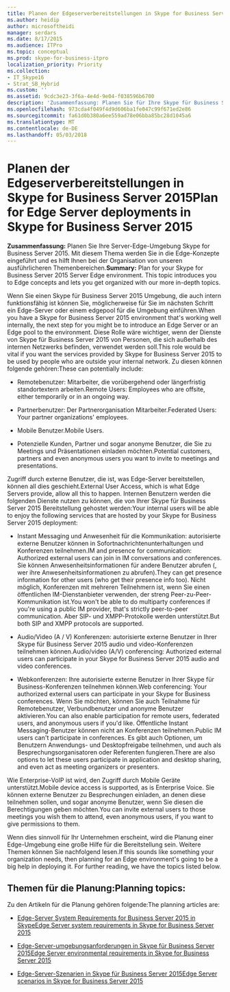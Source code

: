 ```yaml
---
title: Planen der Edgeserverbereitstellungen in Skype for Business Server 2015
ms.author: heidip
author: microsoftheidi
manager: serdars
ms.date: 8/17/2015
ms.audience: ITPro
ms.topic: conceptual
ms.prod: skype-for-business-itpro
localization_priority: Priority
ms.collection:
- IT_Skype16
- Strat_SB_Hybrid
ms.custom: ''
ms.assetid: 9cdc3e23-3f6a-4e4d-9e04-f038596b6700
description: 'Zusammenfassung: Planen Sie für Ihre Skype für Business Server 2015 Server Edge-Umgebung. Mit diesem Thema werden Sie in die Edge-Konzepte eingeführt und es hilft Ihnen bei der Organisation von unseren ausführlicheren Themenbereichen.'
ms.openlocfilehash: 973cda4f049f4d9d606ba1fe047c99f671ed2e86
ms.sourcegitcommit: fa61d0b380a6ee559ad78e06bba85bc28d1045a6
ms.translationtype: MT
ms.contentlocale: de-DE
ms.lasthandoff: 05/03/2018
---
```

# <a name="plan-for-edge-server-deployments-in-skype-for-business-server-2015"></a><span data-ttu-id="cb2ac-104">Planen der Edgeserverbereitstellungen in Skype for Business Server 2015</span><span class="sxs-lookup"><span data-stu-id="cb2ac-104">Plan for Edge Server deployments in Skype for Business Server 2015</span></span>
 
<span data-ttu-id="cb2ac-p102">**Zusammenfassung:** Planen Sie Ihre Server-Edge-Umgebung Skype for Business Server 2015. Mit diesem Thema werden Sie in die Edge-Konzepte eingeführt und es hilft Ihnen bei der Organisation von unseren ausführlicheren Themenbereichen.</span><span class="sxs-lookup"><span data-stu-id="cb2ac-p102">**Summary:** Plan for your Skype for Business Server 2015 Server Edge environment. This topic introduces you to Edge concepts and lets you get organized with our more in-depth topics.</span></span>
  
<span data-ttu-id="cb2ac-107">Wenn Sie einen Skype für Business Server 2015 Umgebung, die auch intern funktionsfähig ist können Sie, möglicherweise für Sie im nächsten Schritt ein Edge-Server oder einem edgepool für die Umgebung einführen.</span><span class="sxs-lookup"><span data-stu-id="cb2ac-107">When you have a Skype for Business Server 2015 environment that's working well internally, the next step for you might be to introduce an Edge Server or an Edge pool to the environment.</span></span> <span data-ttu-id="cb2ac-108">Diese Rolle wäre wichtiger, wenn der Dienste von Skype für Business Server 2015 von Personen, die sich außerhalb des internen Netzwerks befinden, verwendet werden soll.</span><span class="sxs-lookup"><span data-stu-id="cb2ac-108">This role would be vital if you want the services provided by Skype for Business Server 2015 to be used by people who are outside your internal network.</span></span> <span data-ttu-id="cb2ac-109">Zu diesen können folgende gehören:</span><span class="sxs-lookup"><span data-stu-id="cb2ac-109">These can potentially include:</span></span>
  
- <span data-ttu-id="cb2ac-110">Remotebenutzer: Mitarbeiter, die vorübergehend oder längerfristig standortextern arbeiten.</span><span class="sxs-lookup"><span data-stu-id="cb2ac-110">Remote Users: Employees who are offsite, either temporarily or in an ongoing way.</span></span>
    
- <span data-ttu-id="cb2ac-111">Partnerbenutzer: Der Partnerorganisation Mitarbeiter.</span><span class="sxs-lookup"><span data-stu-id="cb2ac-111">Federated Users: Your partner organizations' employees.</span></span>
    
- <span data-ttu-id="cb2ac-112">Mobile Benutzer.</span><span class="sxs-lookup"><span data-stu-id="cb2ac-112">Mobile Users.</span></span>
    
- <span data-ttu-id="cb2ac-113">Potenzielle Kunden, Partner und sogar anonyme Benutzer, die Sie zu Meetings und Präsentationen einladen möchten.</span><span class="sxs-lookup"><span data-stu-id="cb2ac-113">Potential customers, partners and even anonymous users you want to invite to meetings and presentations.</span></span>
    
<span data-ttu-id="cb2ac-114">Zugriff durch externe Benutzer, die ist, was Edge-Server bereitstellen, können all dies geschieht.</span><span class="sxs-lookup"><span data-stu-id="cb2ac-114">External User Access, which is what Edge Servers provide, allow all this to happen.</span></span> <span data-ttu-id="cb2ac-115">Internen Benutzern werden die folgenden Dienste nutzen zu können, die von Ihrer Skype für Business Server 2015 Bereitstellung gehostet werden:</span><span class="sxs-lookup"><span data-stu-id="cb2ac-115">Your internal users will be able to enjoy the following services that are hosted by your Skype for Business Server 2015 deployment:</span></span>
  
- <span data-ttu-id="cb2ac-116">Instant Messaging und Anwesenheit für die Kommunikation: autorisierte externe Benutzer können in Sofortnachrichtenunterhaltungen und Konferenzen teilnehmen.</span><span class="sxs-lookup"><span data-stu-id="cb2ac-116">IM and presence for communication: Authorized external users can join in IM conversations and conferences.</span></span> <span data-ttu-id="cb2ac-117">Sie können Anwesenheitsinformationen für andere Benutzer abrufen (, wer ihre Anwesenheitsinformationen zu abrufen).</span><span class="sxs-lookup"><span data-stu-id="cb2ac-117">They can get presence information for other users (who get their presence info too).</span></span> <span data-ttu-id="cb2ac-118">Nicht möglich, Konferenzen mit mehreren Teilnehmern ist, wenn Sie einen öffentlichen IM-Dienstanbieter verwenden, der streng Peer-zu-Peer-Kommunikation ist.</span><span class="sxs-lookup"><span data-stu-id="cb2ac-118">You won't be able to do multiparty conferences if you're using a public IM provider, that's strictly peer-to-peer communication.</span></span> <span data-ttu-id="cb2ac-119">Aber SIP- und XMPP-Protokolle werden unterstützt.</span><span class="sxs-lookup"><span data-stu-id="cb2ac-119">But both SIP and XMPP protocols are supported.</span></span>
    
- <span data-ttu-id="cb2ac-120">Audio/Video (A / V) Konferenzen: autorisierte externe Benutzer in Ihrer Skype für Business Server 2015 audio und video-Konferenzen teilnehmen können.</span><span class="sxs-lookup"><span data-stu-id="cb2ac-120">Audio/video (A/V) conferencing: Authorized external users can participate in your Skype for Business Server 2015 audio and video conferences.</span></span>
    
- <span data-ttu-id="cb2ac-121">Webkonferenzen: Ihre autorisierte externe Benutzer in Ihrer Skype für Business-Konferenzen teilnehmen können.</span><span class="sxs-lookup"><span data-stu-id="cb2ac-121">Web conferencing: Your authorized external users can participate in your Skype for Business conferences.</span></span> <span data-ttu-id="cb2ac-122">Wenn Sie möchten, können Sie auch Teilnahme für Remotebenutzer, Verbundbenutzer und anonyme Benutzer aktivieren.</span><span class="sxs-lookup"><span data-stu-id="cb2ac-122">You can also enable participation for remote users, federated users, and anonymous users if you'd like.</span></span> <span data-ttu-id="cb2ac-123">Öffentliche Instant Messaging-Benutzer können nicht an Konferenzen teilnehmen.</span><span class="sxs-lookup"><span data-stu-id="cb2ac-123">Public IM users can't participate in conferences.</span></span> <span data-ttu-id="cb2ac-124">Es gibt auch Optionen, um Benutzern Anwendungs- und Desktopfreigabe teilnehmen, und auch als Besprechungsorganisatoren oder Referenten fungieren.</span><span class="sxs-lookup"><span data-stu-id="cb2ac-124">There are also options to let these users participate in application and desktop sharing, and even act as meeting organizers or presenters.</span></span>
    
<span data-ttu-id="cb2ac-125">Wie Enterprise-VoIP ist wird, den Zugriff durch Mobile Geräte unterstützt.</span><span class="sxs-lookup"><span data-stu-id="cb2ac-125">Mobile device access is supported, as is Enterprise Voice.</span></span> <span data-ttu-id="cb2ac-126">Sie können externe Benutzer zu Besprechungen einladen, an denen diese teilnehmen sollen, und sogar anonyme Benutzer, wenn Sie diesen die Berechtigungen geben möchten.</span><span class="sxs-lookup"><span data-stu-id="cb2ac-126">You can invite external users to those meetings you wish them to attend, even anonymous users, if you want to give permissions to them.</span></span>
  
<span data-ttu-id="cb2ac-p108">Wenn dies sinnvoll für Ihr Unternehmen erscheint, wird die Planung einer Edge-Umgebung eine große Hilfe für die Bereitstellung sein. Weitere Themen können Sie nachfolgend lesen.</span><span class="sxs-lookup"><span data-stu-id="cb2ac-p108">If this sounds like something your organization needs, then planning for an Edge environment's going to be a big help in deploying it. For further reading, we have the topics listed below.</span></span>
  
## <a name="planning-topics"></a><span data-ttu-id="cb2ac-129">Themen für die Planung:</span><span class="sxs-lookup"><span data-stu-id="cb2ac-129">Planning topics:</span></span>

<span data-ttu-id="cb2ac-130">Zu den Artikeln für die Planung gehören folgende:</span><span class="sxs-lookup"><span data-stu-id="cb2ac-130">The planning articles are:</span></span>
  
- [<span data-ttu-id="cb2ac-131">Edge-Server System Requirements for Business Server 2015 in Skype</span><span class="sxs-lookup"><span data-stu-id="cb2ac-131">Edge Server system requirements in Skype for Business Server 2015</span></span>](system-requirements.md)
    
- [<span data-ttu-id="cb2ac-132">Edge-Server-umgebungsanforderungen in Skype für Business Server 2015</span><span class="sxs-lookup"><span data-stu-id="cb2ac-132">Edge Server environmental requirements in Skype for Business Server 2015</span></span>](edge-environmental-requirements.md)
    
- [<span data-ttu-id="cb2ac-133">Edge-Server-Szenarien in Skype für Business Server 2015</span><span class="sxs-lookup"><span data-stu-id="cb2ac-133">Edge Server scenarios in Skype for Business Server 2015</span></span>](scenarios.md)
    

